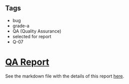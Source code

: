 ## Tags

- bug
- grade-a
- QA (Quality Assurance)
- selected for report
- Q-07

# [QA Report](https://github.com/code-423n4/2022-12-Stealth-Project-findings/issues/40) 

See the markdown file with the details of this report [here](https://github.com/code-423n4/2022-12-Stealth-Project-findings/blob/main/data/0xSmartContract-Q.md).